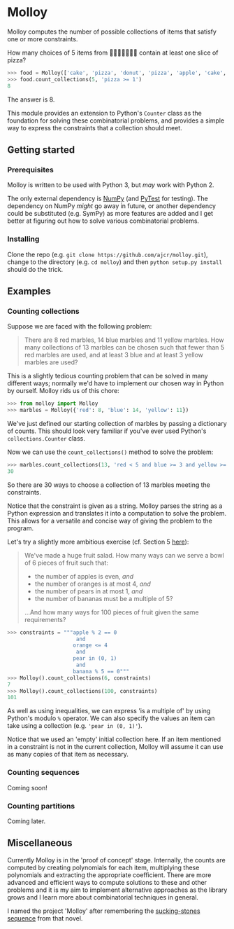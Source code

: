 # Molloy

Molloy computes the number of possible collections of items that satisfy one or more constraints.

How many choices of 5 items from :cake::pizza::doughnut::pizza::green_apple::cake::green_apple: contain at least one slice of pizza?

``` python
>>> food = Molloy(['cake', 'pizza', 'donut', 'pizza', 'apple', 'cake', 'apple'])
>>> food.count_collections(5, 'pizza >= 1')
8
```

The answer is 8.

This module provides an extension to Python's `Counter` class as the foundation for solving these combinatorial problems, and provides a simple way to express the constraints that a collection should meet.

## Getting started

### Prerequisites

Molloy is written to be used with Python 3, but *may* work with Python 2.

The only external dependency is [NumPy](http://www.numpy.org/) (and [PyTest](https://docs.pytest.org/en/latest/) for testing). The dependency on NumPy *might* go away in future, or another dependency could be substituted (e.g. SymPy) as more features are added and I get better at figuring out how to solve various combinatorial problems.

### Installing

Clone the repo (e.g. `git clone https://github.com/ajcr/molloy.git`), change to the directory (e.g. `cd molloy`) and then `python setup.py install` should do the trick.

## Examples

### Counting collections

Suppose we are faced with the following problem:

> There are 8 red marbles, 14 blue marbles and 11 yellow marbles. How many collections of 13 marbles can be chosen such that fewer than 5 red marbles are used, and at least 3 blue and at least 3 yellow marbles are used?

This is a slightly tedious counting problem that can be solved in many different ways; normally we'd have to implement our chosen way in Python by ourself. Molloy rids us of this chore:

``` python
>>> from molloy import Molloy
>>> marbles = Molloy({'red': 8, 'blue': 14, 'yellow': 11})
```
We've just defined our starting collection of marbles by passing a dictionary of counts. This should look very familiar if you've ever used Python's `collections.Counter` class.

Now we can use the `count_collections()` method to solve the problem:
``` python
>>> marbles.count_collections(13, 'red < 5 and blue >= 3 and yellow >= 3')
30
```
So there are 30 ways to choose a collection of 13 marbles meeting the constraints.

Notice that the constraint is given as a string. Molloy parses the string as a Python expression and translates it into a computation to solve the problem. This allows for a versatile and concise way of giving the problem to the program.

Let's try a slightly more ambitious exercise (cf. Section 5 [here](https://ocw.mit.edu/courses/electrical-engineering-and-computer-science/6-042j-mathematics-for-computer-science-fall-2005/readings/ln11.pdf)):

> We've made a huge fruit salad. How many ways can we serve a bowl of 6 pieces of fruit such that:
>  - the number of apples is even, *and*
>  - the number of oranges is at most 4, *and*
>  - the number of pears in at most 1, *and*
>  - the number of bananas must be a multiple of 5?
>
> ...And how many ways for 100 pieces of fruit given the same requirements?

``` python
>>> constraints = """apple % 2 == 0
                      and 
                     orange <= 4
                      and
                     pear in (0, 1)
                      and 
                     banana % 5 == 0"""
>>> Molloy().count_collections(6, constraints)
7
>>> Molloy().count_collections(100, constraints)
101
```
As well as using inequalities, we can express 'is a multiple of' by using Python's modulo `%` operator. We can also specify the values an item can take using a collection (e.g. `'pear in (0, 1)'`).

Notice that we used an 'empty' initial collection here. If an item mentioned in a constraint is not in the current collection, Molloy will assume it can use as many copies of that item as necessary.


### Counting sequences

Coming soon!

### Counting partitions

Coming later.

## Miscellaneous

Currently Molloy is in the 'proof of concept' stage. Internally, the counts are computed by creating polynomials for each item, multiplying these polynomials and extracting the appropriate coefficient. There are more advanced and efficient ways to compute solutions to these and other problems and it is my aim to implement alternative approaches as the library grows and I learn more about combinatorial techniques in general.

I named the project 'Molloy' after remembering the [sucking-stones sequence](http://www.samuel-beckett.net/molloy1.html) from that novel.


